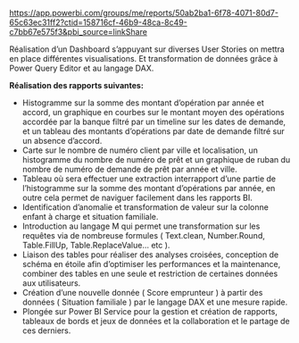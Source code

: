 https://app.powerbi.com/groups/me/reports/50ab2ba1-6f78-4071-80d7-65c63ec31ff2?ctid=158716cf-46b9-48ca-8c49-c7bb67e575f3&pbi_source=linkShare

Réalisation d’un Dashboard s’appuyant sur diverses User Stories on mettra en place différentes visualisations. Et transformation de données grâce à
Power Query Editor et au langage DAX.

**Réalisation des rapports suivantes:**
- Histogramme sur la somme des montant d’opération par année et accord, un graphique en courbes sur le montant moyen des opérations accordée par la banque
filtré par un timeline sur les dates de demande, et un tableau des montants d’opérations par date de demande filtré sur un absence d’accord. 
- Carte sur le nombre de numéro client par ville et localisation, un histogramme du nombre de numéro de prêt et un graphique de ruban du nombre de numéro 
de demande de prêt par année et ville.
- Tableau où sera effectuer une extraction interrapport d’une partie de l’histogramme sur la somme des montant d’opérations par année, en outre cela 
permet de naviguer facilement dans les rapports BI.
- Identification d’anomalie et transformation de valeur sur la colonne enfant à charge et situation familiale.
- Introduction au langage M  qui permet une transformation sur les requêtes via de nombreuse formules ( Text.clean, Number.Round, Table.FillUp,
Table.ReplaceValue… etc ).
- Liaison des tables pour réaliser des analyses croisées, conception de schéma en étoile afin d’optimiser les performances et la maintenance,
combiner des tables en une seule et restriction de certaines données aux utilisateurs.
- Création d’une nouvelle donnée ( Score emprunteur ) à partir des données ( Situation familiale ) par le langage DAX et une mesure rapide.
- Plongée sur Power BI Service pour la gestion et création de rapports, tableaux de bords et jeux de données et la collaboration et le partage
de ces derniers.
